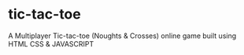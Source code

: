 # tic-tac-toe
A Multiplayer Tic-tac-toe (Noughts &amp; Crosses)  online game  built using HTML CSS &amp; JAVASCRIPT

